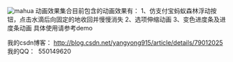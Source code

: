 ![mahua](https://github.com/yangyong915/WaterDemo/blob/master/GIF.gif)
动画效果集合目前包含的动画效果有：
1、仿支付宝蚂蚁森林浮动按钮，点击水滴后向固定的地收回并慢慢消失
2、选项伸缩动画
3、变色进度条及进度条动画
具体使用请参考demo

我的csdn博客：
http://blog.csdn.net/yangyong915/article/details/79012025
我的QQ：
  550149620

